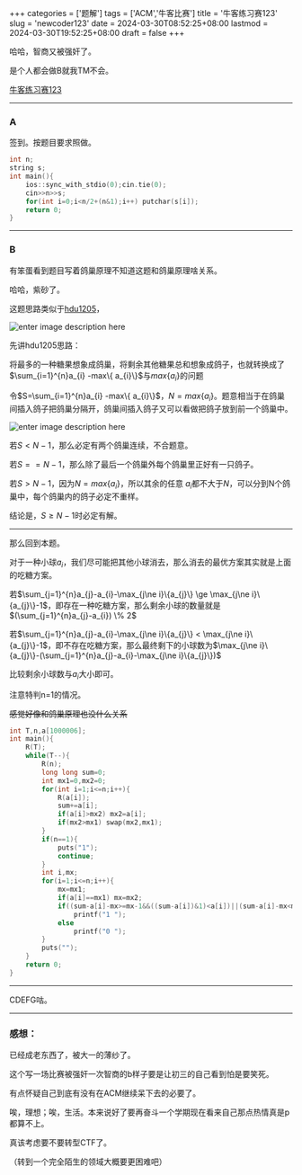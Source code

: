﻿+++
categories = ['题解']
tags = ['ACM','牛客比赛']
title = '牛客练习赛123'
slug = 'newcoder123'
date = 2024-03-30T08:52:25+08:00
lastmod = 2024-03-30T19:52:25+08:00
draft = false
+++


哈哈，智商又被强奸了。

是个人都会做B就我TM不会。

[牛客练习赛123](https://ac.nowcoder.com/acm/contest/76790)

___

### A

签到。按题目要求照做。

``` cpp
int n;
string s;
int main(){
	ios::sync_with_stdio(0);cin.tie(0);
	cin>>n>>s;
	for(int i=0;i<n/2+(n&1);i++) putchar(s[i]);
	return 0;
}
```
___

### B

有笨蛋看到题目写着鸽巢原理不知道这题和鸽巢原理啥关系。

哈哈，紫砂了。

这题思路类似于[hdu1205](https://acm.hdu.edu.cn/showproblem.php?pid=1205)，

![enter image description here](https://uploadfiles.nowcoder.com/images/20240329/540350468_1711724033140/F13A2FBB70E553DD4417A99E459064EA)

先讲hdu1205思路：

将最多的一种糖果想象成鸽巢，将剩余其他糖果总和想象成鸽子，也就转换成了$\sum_{i=1}^{n}a_{i} -max\{ a_{i}\}$与$max\{ a_{i}\}$的问题

令$S=\sum_{i=1}^{n}a_{i} -max\{ a_{i}\}$，$N=max\{ a_{i}\}$。题意相当于在鸽巢间插入鸽子把鸽巢分隔开，鸽巢间插入鸽子又可以看做把鸽子放到前一个鸽巢中。

![enter image description here](https://uploadfiles.nowcoder.com/images/20240329/540350468_1711725284821/DB67E93BEB437C7AB864F85806838EBF)

若$S < N-1$，那么必定有两个鸽巢连续，不合题意。

若$S == N-1$，那么除了最后一个鸽巢外每个鸽巢里正好有一只鸽子。

若$S > N-1$，因为$N=max\{ a_{i}\}$，所以其余的任意 $a_{i}$都不大于$N$，可以分到N个鸽巢中，每个鸽巢内的鸽子必定不重样。

结论是，$S\ge N-1$时必定有解。
___

那么回到本题。

对于一种小球$a_{i}$，我们尽可能把其他小球消去，那么消去的最优方案其实就是上面的吃糖方案。

若$\sum_{j=1}^{n}a_{j}-a_{i}-\max_{j\ne i}\{a_{j}\} \ge \max_{j\ne i}\{a_{j}\}-1$，即存在一种吃糖方案，那么剩余小球的数量就是$(\sum_{j=1}^{n}a_{j}-a_{i}) \% 2$

若$\sum_{j=1}^{n}a_{j}-a_{i}-\max_{j\ne i}\{a_{j}\} < \max_{j\ne i}\{a_{j}\}-1$，即不存在吃糖方案，那么最终剩下的小球数为$\max_{j\ne i}\{a_{j}\}-(\sum_{j=1}^{n}a_{j}-a_{i}-\max_{j\ne i}\{a_{j}\})$

 比较剩余小球数与$a_{i}$大小即可。

注意特判n=1的情况。

~~感觉好像和鸽巢原理也没什么关系~~

``` cpp
int T,n,a[1000006];
int main(){
	R(T);
	while(T--){
		R(n);
		long long sum=0;
		int mx1=0,mx2=0;
		for(int i=1;i<=n;i++){
			R(a[i]);
			sum+=a[i];
			if(a[i]>mx2) mx2=a[i];
			if(mx2>mx1) swap(mx2,mx1);
		} 
		if(n==1){
			puts("1");
			continue;
		}
		int i,mx;
		for(i=1;i<=n;i++){
			mx=mx1;
			if(a[i]==mx1) mx=mx2;
			if((sum-a[i]-mx>=mx-1&&((sum-a[i])&1)<a[i])||(sum-a[i]-mx<mx-1&&mx-(sum-a[i]-mx)<a[i]))
				printf("1 ");
			else
				printf("0 ");
		}
		puts("");
	}
	return 0;
}
```
___

CDEFG咕。

___

### 感想：

已经成老东西了，被大一的薄纱了。

这个写一场比赛被强奸一次智商的b样子要是让初三的自己看到怕是要笑死。

有点怀疑自己到底有没有在ACM继续呆下去的必要了。

唉，理想；唉，生活。本来说好了要再奋斗一个学期现在看来自己那点热情真是p都算不上。

真该考虑要不要转型CTF了。

（转到一个完全陌生的领域大概要更困难吧）
